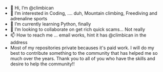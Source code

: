 - 👋 Hi, I’m @climbican
- 👀 I’m interested in Coding, .... duh, Mountain climbing, Freediving and adrenaline sports
- 🌱 I’m currently learning Python, finally
- 💞️ I’m looking to collaborate on get rich quick scams... Not really
- 📫 How to reach me ...  email works, hint it has @climbican in the address
- Most of my repositories private becauses it's paid work.  I will do my best to contribute something to the community that has helped me so much over the years.  Thank you to all of you who have the skills and desire to help the community!!

<!---
climbican/climbican is a ✨ special ✨ repository because its `README.md` (this file) appears on your GitHub profile.
You can click the Preview link to take a look at your changes.
--->
